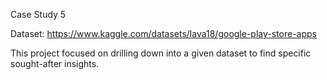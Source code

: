 Case Study 5

Dataset: https://www.kaggle.com/datasets/lava18/google-play-store-apps

This project focused on drilling down into a given dataset to find specific sought-after insights.
